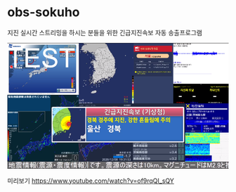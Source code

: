 # obs-sokuho
지진 실시간 스트리밍을 하시는 분들을 위한 긴급지진속보 자동 송출프로그램

![Demo](./res/demo.png)<br>

미리보기
https://www.youtube.com/watch?v=of9rqQI_sQY
